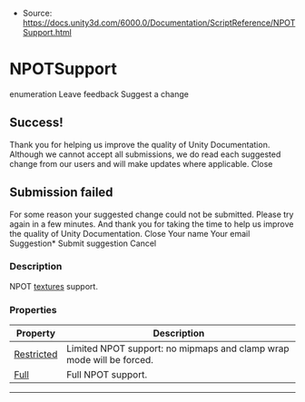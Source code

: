* Source: https://docs.unity3d.com/6000.0/Documentation/ScriptReference/NPOTSupport.html

# NPOTSupport
enumeration
Leave feedback
Suggest a change
## Success!
Thank you for helping us improve the quality of Unity Documentation. Although we cannot accept all submissions, we do read each suggested change from our users and will make updates where applicable.
Close
## Submission failed
For some reason your suggested change could not be submitted. Please <a>try again</a> in a few minutes. And thank you for taking the time to help us improve the quality of Unity Documentation.
Close
Your name Your email Suggestion* Submit suggestion
Cancel
### Description
NPOT [textures](https://docs.unity3d.com/6000.0/Documentation/ScriptReference/Texture2D.html) support.
### Properties
Property | Description  
---|---  
[Restricted](https://docs.unity3d.com/6000.0/Documentation/ScriptReference/NPOTSupport.Restricted.html) | Limited NPOT support: no mipmaps and clamp wrap mode will be forced.  
[Full](https://docs.unity3d.com/6000.0/Documentation/ScriptReference/NPOTSupport.Full.html) | Full NPOT support.  
* * *
